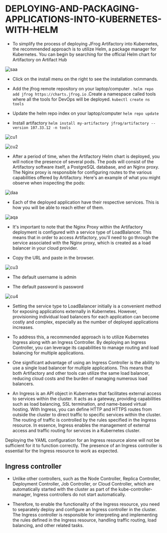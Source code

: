 # DEPLOYING-AND-PACKAGING-APPLICATIONS-INTO-KUBERNETES-WITH-HELM

- To simplify the process of deploying JFrog Artifactory into Kubernetes, the recommended approach is to utilize Helm, a package manager for Kubernetes. You can begin by searching for the official Helm chart for Artifactory on Artifact Hub

![saa](https://github.com/busolagbadero/DEPLOYING-AND-PACKAGING-APPLICATIONS-INTO-KUBERNETES-WITH-HELM/assets/94229949/197d973b-2d30-4610-88a6-45b6dc347a0a)

- Click on the install menu on the right to see the installation commands.

- Add the jfrog remote repository on your laptop/computer . `helm repo add jfrog https://charts.jfrog.io` .Create a namespace called tools where all the tools for DevOps will be deployed. `kubectl create ns tools`

- Update the helm repo index on your laptop/computer `helm repo update`

- Install artifactory `helm install my-artifactory jfrog/artifactory --version 107.33.12 -n tools`

![cu1](https://github.com/busolagbadero/DEPLOYING-AND-PACKAGING-APPLICATIONS-INTO-KUBERNETES-WITH-HELM/assets/94229949/7d0efc97-c7ea-483f-834f-e2ddff76cc48)

![cu2](https://github.com/busolagbadero/DEPLOYING-AND-PACKAGING-APPLICATIONS-INTO-KUBERNETES-WITH-HELM/assets/94229949/b92d1bc9-f5ea-43f2-845b-09044f452917)


- After a period of time, when the Artifactory Helm chart is deployed, you will notice the presence of several pods. The pods will consist of the Artifactory software itself, a PostgreSQL database, and an Nginx proxy. The Nginx proxy is responsible for configuring routes to the various capabilities offered by Artifactory. Here's an example of what you might observe when inspecting the pods:

![daa](https://github.com/busolagbadero/DEPLOYING-AND-PACKAGING-APPLICATIONS-INTO-KUBERNETES-WITH-HELM/assets/94229949/24e12d2e-f604-43b8-82e1-28609da5b72b)

- Each of the deployed application have their respective services. This is how you will be able to reach either of them.

![aqa](https://github.com/busolagbadero/DEPLOYING-AND-PACKAGING-APPLICATIONS-INTO-KUBERNETES-WITH-HELM/assets/94229949/099b058a-d15f-4ed5-96fe-34e60cb1b051)

- It's important to note that the Nginx Proxy within the Artifactory deployment is configured with a service type of LoadBalancer. This means that in order to access Artifactory, you'll need to go through the service associated with the Nginx proxy, which is created as a load balancer in your cloud provider.

- Copy the URL and paste in the browser.

![cu3](https://github.com/busolagbadero/DEPLOYING-AND-PACKAGING-APPLICATIONS-INTO-KUBERNETES-WITH-HELM/assets/94229949/fe558d25-f714-4361-bdc5-90182fa5d3a1)

- The default username is admin

- The default password is password

![cu4](https://github.com/busolagbadero/DEPLOYING-AND-PACKAGING-APPLICATIONS-INTO-KUBERNETES-WITH-HELM/assets/94229949/79f90dd1-d0ce-411f-ad9e-a3fddbf86166)


- Setting the service type to LoadBalancer initially is a convenient method for exposing applications externally in Kubernetes. However, provisioning individual load balancers for each application can become costly and complex, especially as the number of deployed applications increases.

- To address this, a recommended approach is to utilize Kubernetes Ingress along with an Ingress Controller. By deploying an Ingress Controller, you can leverage its capabilities to manage routing and load balancing for multiple applications.

- One significant advantage of using an Ingress Controller is the ability to use a single load balancer for multiple applications. This means that both Artifactory and other tools can utilize the same load balancer, reducing cloud costs and the burden of managing numerous load balancers.

- An Ingress is an API object in Kubernetes that facilitates external access to services within the cluster. It acts as a gateway, providing capabilities such as load balancing, SSL termination, and name-based virtual hosting. With Ingress, you can define HTTP and HTTPS routes from outside the cluster to direct traffic to specific services within the cluster. The routing of traffic is controlled by the rules specified in the Ingress resource. In essence, Ingress enables the management of external access and traffic routing for services in a Kubernetes cluster.

Deploying the YAML configuration for an Ingress resource alone will not be sufficient for it to function correctly. The presence of an Ingress controller is essential for the Ingress resource to work as expected.

## Ingress controller
    
   -  Unlike other controllers, such as the Node Controller, Replica Controller, Deployment Controller, Job Controller, or Cloud Controller, which are    automatically started with the cluster as part of the kube-controller-manager, Ingress controllers do not start automatically. 

  - Therefore, to enable the functionality of the Ingress resource, you need to separately deploy and configure an Ingress controller in the cluster. The Ingress    controller is responsible for interpreting and implementing the rules defined in the Ingress resource, handling traffic routing, load balancing, and other        related tasks.

